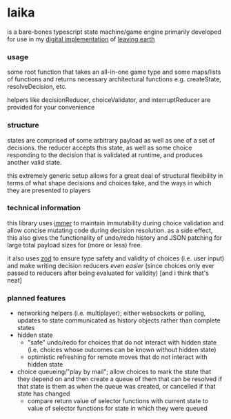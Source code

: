 # laika

is a bare-bones typescript state machine/game engine primarily developed for use in my [digital implementation](https://github.com/thrilliams/leaving-earth) of [leaving earth](https://boardgamegeek.com/boardgame/173064/leaving-earth)

### usage

some root function that takes an all-in-one game type and some maps/lists of functions and returns necessary architectural functions e.g. createState, resolveDecision, etc.

helpers like decisionReducer, choiceValidator, and interruptReducer are provided for your convenience

### structure

states are comprised of some arbitrary payload as well as one of a set of decisions. the reducer accepts this state, as well as some choice responding to the decision that is validated at runtime, and produces another valid state.

this extremely generic setup allows for a great deal of structural flexibility in terms of what shape decisions and choices take, and the ways in which they are presented to players

### technical information

this library uses [immer](https://immerjs.github.io/immer/) to maintain immutability during choice validation and allow concise mutating code during decision resolution. as a side effect, this also gives the functionality of undo/redo history and JSON patching for large total payload sizes for (more or less) free.

it also uses [zod](https://zod.dev/) to ensure type safety and validity of choices (i.e. user input) and make writing decision reducers _even easier_ (since choices only ever passed to reducers after being evaluated for validity) [and i think that's neat]

### planned features

-   networking helpers (i.e. multiplayer); either websockets or polling, updates to state communicated as history objects rather than complete states
-   hidden state
    -   "safe" undo/redo for choices that do not interact with hidden state (i.e. choices whose outcomes can be known without hidden state)
    -   optimistic refreshing for remote moves that do not interact with hidden state
-   choice queueing/"play by mail"; allow choices to mark the state that they depend on and then create a queue of them that can be resolved if that state is them as when the queue was created, or cancelled if that state has changed
    -   compare return value of selector functions with current state to value of selector functions for state in which they were queued
